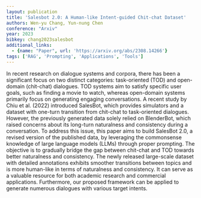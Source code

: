 ```yaml
---
layout: publication
title: 'Salesbot 2.0: A Human-like Intent-guided Chit-chat Dataset'
authors: Wen-yu Chang, Yun-nung Chen
conference: "Arxiv"
year: 2023
bibkey: chang2023salesbot
additional_links:
  - {name: "Paper", url: 'https://arxiv.org/abs/2308.14266'}
tags: ['RAG', 'Prompting', 'Applications', 'Tools']
---
```

In recent research on dialogue systems and corpora, there has been a
significant focus on two distinct categories: task-oriented (TOD) and
open-domain (chit-chat) dialogues. TOD systems aim to satisfy specific user
goals, such as finding a movie to watch, whereas open-domain systems primarily
focus on generating engaging conversations. A recent study by Chiu et al.
(2022) introduced SalesBot, which provides simulators and a dataset with
one-turn transition from chit-chat to task-oriented dialogues. However, the
previously generated data solely relied on BlenderBot, which raised concerns
about its long-turn naturalness and consistency during a conversation. To
address this issue, this paper aims to build SalesBot 2.0, a revised version of
the published data, by leveraging the commonsense knowledge of large language
models (LLMs) through proper prompting. The objective is to gradually bridge
the gap between chit-chat and TOD towards better naturalness and consistency.
The newly released large-scale dataset with detailed annotations exhibits
smoother transitions between topics and is more human-like in terms of
naturalness and consistency. It can serve as a valuable resource for both
academic research and commercial applications. Furthermore, our proposed
framework can be applied to generate numerous dialogues with various target
intents.
